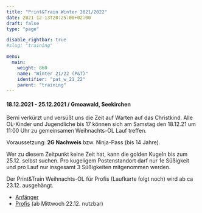 ```yaml
---
title: "Print&Train Winter 2021/2022"
date: 2021-12-13T20:25:00+02:00
draft: false
type: "page"

disable_rightbar: true
#slug: "training"

menu:
  main:
    weight: 860
    name: "Winter 21/22 (P&T)"
    identifier: "pat_w_21_22"
    parent: "training"
---
```


#### 18.12.2021 - 25.12.2021 / Gmoawald, Seekirchen

Berni verkürzt und versüßt uns die Zeit auf Warten auf das Christkind. Alle OL-Kinder und Jugendliche bis 17 können sich am Samstag den 18.12.21 um 11:00 Uhr zu gemeinsamen Weihnachts-OL Lauf treffen.

Voraussetzung: **2G Nachweis** bzw. Ninja-Pass (bis 14 Jahre).

Wer zu diesem Zeitpunkt keine Zeit hat, kann die golden Kugeln bis zum 25.12. selbst suchen. Pro kugeligem Postenstandort darf nur 1e Süßigkeit und pro Lauf nur insgesamt 3 Süßigkeiten mitgenommen werden.

Der Print&Train Weihnachts-OL für Profis (Laufkarte folgt noch) wird ab ca 23.12. ausgehängt.

+ [Anfänger](21_12_19_WeihnachtsOL21Anfängerinnen.pdf)
+ [Profis](Weihn21Profi.pdf) (ab Mittwoch 22.12. nutzbar)
